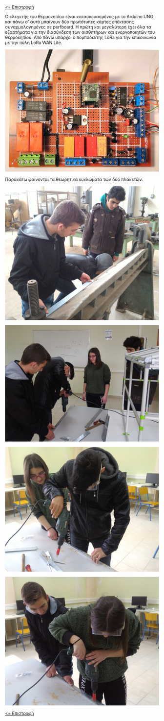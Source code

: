 <a href="../README.md"><= Επιστροφή</a><br>

<p>Ο ελεγκτής του θερμοκηπίου είναι κατασκευασμένος με το Arduino UNO και πάνω σ' αυτό μπαίνουν δύο πρωτότυπες κάρτες επέκτασης συναρμολογημένες σε perfboard. Η πρώτη και μεγαλύτερη έχει όλα τα εξαρτήματα για την διασύνδεση των αισθητήρων και ενεργοποιητών του θερμοκηπίου. Από πάνω υπάρχει ο πομποδέκτης LoRa για την επικοινωνία με την πύλη LoRa WAN Lite.</p>
  <p align="center"><img src="../LoRaWan_Lite/AVR_Node/hardware/thermo_node1.jpg" width="800"></p>
<p>Παρακάτω φαίνονται τα θεωρητικά κυκλώματα των δύο πλακετών.</p>
  <p align="center"><img src="../resources/images/skiasi1.jpg" width="600"></p>
  <p align="center"><img src="../resources/images/skiasi2.jpg" width="600"></p>
  <p align="center"><img src="../resources/images/skiasi3.jpg" width="600"></p>
  <p align="center"><img src="../resources/images/skiasi4.jpg" width="600"></p>

  <a href="../README.md"><= Επιστροφή</a><br>

